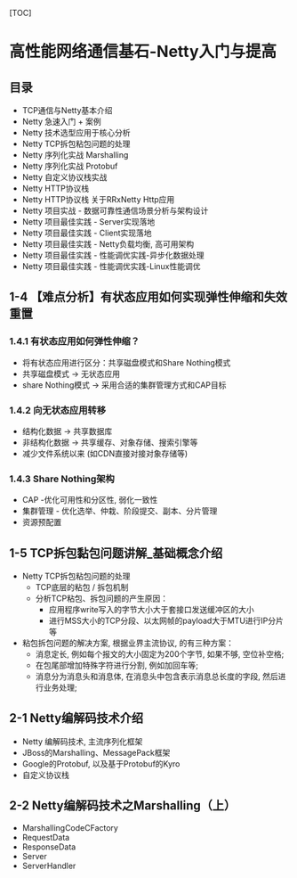 [TOC]

# 高性能网络通信基石-Netty入门与提高

## 目录

- TCP通信与Netty基本介绍
- Netty 急速入门 + 案例
- Netty 技术选型应用于核心分析
- Netty TCP拆包粘包问题的处理
- Netty 序列化实战 Marshalling
- Netty 序列化实战 Protobuf
- Netty 自定义协议栈实战
- Netty HTTP协议栈
- Netty HTTP协议栈 关于RRxNetty Http应用
- Netty 项目实战 - 数据可靠性通信场景分析与架构设计
- Netty 项目最佳实践 - Server实现落地
- Netty 项目最佳实践 - Client实现落地
- Netty 项目最佳实践 - Netty负载均衡, 高可用架构
- Netty 项目最佳实践 - 性能调优实践-异步化数据处理
- Netty 项目最佳实践 - 性能调优实践-Linux性能调优

## 1-4 【难点分析】有状态应用如何实现弹性伸缩和失效重置

### 1.4.1 有状态应用如何弹性伸缩？

- 将有状态应用进行区分：共享磁盘模式和Share Nothing模式
- 共享磁盘模式 -> 无状态应用
- share Nothing模式 -> 采用合适的集群管理方式和CAP目标

### 1.4.2 向无状态应用转移

- 结构化数据 -> 共享数据库
- 非结构化数据 -> 共享缓存、对象存储、搜索引擎等
- 减少文件系统以来 (如CDN直接对接对象存储等)

### 1.4.3 Share Nothing架构

- CAP -优化可用性和分区性, 弱化一致性
- 集群管理 - 优化选举、仲栽、阶段提交、副本、分片管理
- 资源预配置



## 1-5 TCP拆包黏包问题讲解_基础概念介绍

- Netty TCP拆包粘包问题的处理
  - TCP底层的粘包 / 拆包机制
  - 分析TCP粘包、拆包问题的产生原因：
    - 应用程序write写入的字节大小大于套接口发送缓冲区的大小
	- 进行MSS大小的TCP分段、以太网帧的payload大于MTU进行IP分片等
- 粘包拆包问题的解决方案, 根据业界主流协议, 的有三种方案：
  - 消息定长, 例如每个报文的大小固定为200个字节, 如果不够, 空位补空格; 
  - 在包尾部增加特殊字符进行分割, 例如加回车等;
  - 消息分为消息头和消息体, 在消息头中包含表示消息总长度的字段, 然后进行业务处理;

## 2-1 Netty编解码技术介绍

- Netty 编解码技术, 主流序列化框架
- JBoss的Marshalling、MessagePack框架
- Google的Protobuf, 以及基于Protobuf的Kyro
- 自定义协议栈

## 2-2 Netty编解码技术之Marshalling（上）

- MarshallingCodeCFactory
- RequestData
- ResponseData
- Server
- ServerHandler








